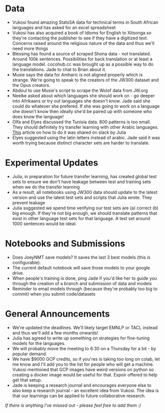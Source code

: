 # Data

- Vukosi found amazing StatsSA data for technical terms in South African languages and has asked for an excel spreadsheet
- Vukosi has also acquired a book of Idioms for English to Xitsonga so they're contacting the publisher to see if they have a digitized text. Concerns raised around the religious nature of the data and thus we'll need more things
- Blessing has found a source of scraped Shona data - not translated. Around 100k sentences. Possibilities for back translation or at least a language model. cocohub.cc was brought up as a possible way to do the translations. Jade to chat to Brian about it. 
- Musie says the data for Amharic is not aligned properly which is strange. We're going to speak to the creators of the JW300 dataset and the Opus creators. 
- Abdoul to use Musie's script to scrape the Wolof data from JW.org
- Neelke asked about which languages she should work on - go deeper into Afrikaans or try out languages she doesn't know. Jade said she could do whatever she prefered. If she was going to work on a language she doesn't know then ideally she'd be paired up with someone who does know the language! 
- Olfa and Elyes discussed the Tunisia data. 800 patterns is too small. They should definitely try transfer learning with other Arabic languages. [This](https://ai.googleblog.com/2016/11/zero-shot-translation-with-googles.html ) article on how to do it was shared on slack by Julia
- Elyes suggested using the latin letters instead of arabic. Jade said it was worth trying because distinct character sets are harder to translate. 

# Experimental Updates

- Julia, in preparation for future transfer learning, has created global test sets to ensure we don't have leakage between test and training sets when we do the transfer learning
- As a result, all notebooks using JW300 data should update to the latest version and use the latest test sets and scripts that Julia wrote. They prevent leakage
- Julia suggested we spend time verifying our test sets are (a) correct (b) big enough. If they're not big enough, we should translate patterns that exist in other language test sets for that language. A test set around 1000 sentences would be ideal.

# Notebooks and Submissions

- Does JoeyNMT save models? It saves the last 3 best models (this is configurable).
- The current default notebook will save those models to your google drive. 
- When people's training is done, ping Jade if you'd like her to guide you through the creation of a branch and submission of data and models
- Reminder to email models through (because they're probably too big to commit) when you submit code/datasets

# General Announcements

- We're updated the deadlines. We'll likely target EMNLP or TACL instead and thus we'll add a few months onwards!
- Julia has agreed to write up something on strategies for fine-tuning models for the languages. 
- We will probably move the meeting to 6:30 on a Thursday for a bit - by popular demand. 
- We have $9000 GCP credits, so if you'res is taking too long on colab, let me know and I'll add you to the list for people who will get a machine. Vukosi mentioned that GCP images have weird versions on python so creating a docker image would be useful for that. Espoir offered to help get that setup. 
- Jade is keeping a research journal and encourages everyone else to also keep a research journal - an excellent idea from Vukosi. The idea is that our learnings can be applied to future collaborative research. 

*If there is anything I've missed out - please feel free to add them :)*
